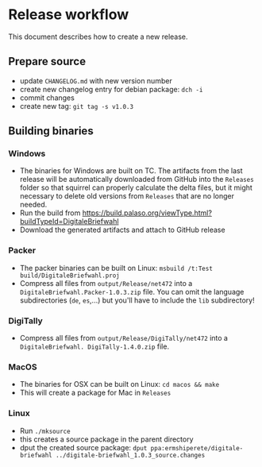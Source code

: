 # Release workflow

This document describes how to create a new release.

## Prepare source

- update `CHANGELOG.md` with new version number
- create new changelog entry for debian package: `dch -i`
- commit changes
- create new tag: `git tag -s v1.0.3`

## Building binaries

### Windows

- The binaries for Windows are built on TC. The artifacts from the last release
  will be automatically downloaded from GitHub into the `Releases` folder so
  that squirrel can properly calculate the delta files, but it might necessary
  to delete old versions from `Releases` that are no longer needed.
- Run the build from https://build.palaso.org/viewType.html?buildTypeId=DigitaleBriefwahl
- Download the generated artifacts and attach to GitHub release

### Packer

- The packer binaries can be built on Linux: `msbuild /t:Test build/DigitaleBriefwahl.proj`
- Compress all files from `output/Release/net472` into a `DigitaleBriefwahl.Packer-1.0.3.zip` file.
  You can omit the language subdirectories (`de`, `es`,...) but you'll have to include the
  `lib` subdirectory!

### DigiTally

- Compress all files from `output/Release/DigiTally/net472` into a `DigitaleBriefwahl.
  DigiTally-1.4.0.zip` file.

### MacOS

- The binaries for OSX can be built on Linux: `cd macos && make`
- This will create a package for Mac in `Releases`

### Linux

- Run `./mksource`
- this creates a source package in the parent directory
- dput the created source package:
  `dput ppa:ermshiperete/digitale-briefwahl ../digitale-briefwahl_1.0.3_source.changes`
